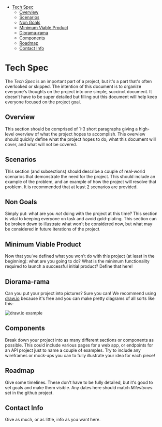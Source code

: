 <!-- TOC -->

- [Tech Spec](#tech-spec)
    - [Overview](#overview)
    - [Scenarios](#scenarios)
    - [Non Goals](#non-goals)
    - [Minimum Viable Product](#minimum-viable-product)
    - [Diorama-rama](#diorama-rama)
    - [Components](#components)
    - [Roadmap](#roadmap)
    - [Contact Info](#contact-info)

<!-- /TOC -->

# Tech Spec
The _Tech Spec_ is an important part of a project, but it's a part that's often overlooked or skipped. The intention of this document is to organize everyone's thoughts on the project into one simple, succinct document. It doesn't have to be super detailed but filling out this document will help keep everyone focused on the project goal.

## Overview
This section should be comprised of 1-3 short paragraphs giving a high-level overview of what the project hopes to accomplish. This overview should quickly define what the project hopes to do, what this document will cover, and what will not be covered. 

## Scenarios
This section (and subsections) should describe a couple of real-world scenarios that demonstrate the need for the project. This should include an example of the problem, and an example of how the project will resolve that problem. It is recommended that at least 2 scenarios are provided.

## Non Goals
Simply put: what are you _not_ doing with the project at this time? This section is vital to keeping everyone on task and avoid gold-plating. This section can be broken down to illustrate what won't be considered now, but what may be considered in future iterations of the project.

## Minimum Viable Product
Now that you've defined what you won't do with this project (at least in the beginning): what are you going to do? What is the minimum functionality required to launch a successful initial product? Define that here!

## Diorama-rama
Can you put your project into pictures? Sure you can! We recommend using [draw.io](https://draw.io) because it's free and you can make pretty diagrams of all sorts like this:

![draw.io example](https://github.com/CodeForBaltimore/ProjectTemplate/blob/master/docs/img/mind-map-with-drawio.png?raw=true)

## Components
Break down your project into as many different sections or components as possible. This could include various pages for a web app, or endpoints for an API project just to name a couple of examples. Try to include any wireframes or mock-ups you can to fully illustrate your idea for each piece!

## Roadmap
Give some timelines. These don't have to be fully detailed, but it's good to set goals and make them visible. Any dates here should match _Milestones_ set in the github project.

## Contact Info
Give as much, or as little, info as you want here.
